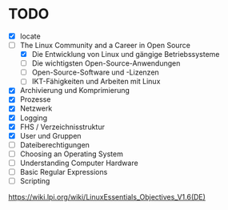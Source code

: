 # TODO

- [x] locate
- [ ] The Linux Community and a Career in Open Source
  - [x] Die Entwicklung von Linux und gängige Betriebssysteme
  - [ ] Die wichtigsten Open-Source-Anwendungen
  - [ ] Open-Source-Software und -Lizenzen
  - [ ] IKT-Fähigkeiten und Arbeiten mit Linux
- [x] Archivierung und Komprimierung
- [x] Prozesse
- [x] Netzwerk
- [x] Logging
- [x] FHS / Verzeichnisstruktur
- [x] User und Gruppen
- [ ] Dateiberechtigungen
- [ ] Choosing an Operating System 
- [ ] Understanding Computer Hardware
- [ ] Basic Regular Expressions
- [ ] Scripting

https://wiki.lpi.org/wiki/LinuxEssentials_Objectives_V1.6(DE)
